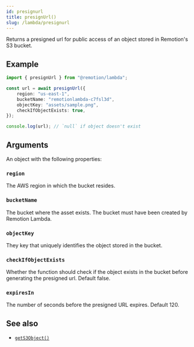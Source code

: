 ```yaml
---
id: presignurl
title: presignUrl()
slug: /lambda/presignurl
---
```


Returns a presigned url for public access of an object stored in Remotion's S3 bucket.

## Example

```ts twoslash
import { presignUrl } from "@remotion/lambda";

const url = await presignUrl({
	region: "us-east-1",
	bucketName: "remotionlambda-c7fsl3d",
	objectKey: "assets/sample.png",
	checkIfObjectExists: true,
});

console.log(url); // `null` if object doesn't exist
```

## Arguments

An object with the following properties:

### `region`

The AWS region in which the bucket resides.

### `bucketName`

The bucket where the asset exists. The bucket must have been created by Remotion Lambda.

### `objectKey`

They key that uniquely identifies the object stored in the bucket.

### `checkIfObjectExists`

Whether the function should check if the object exists in the bucket before generating the presigned url. Default false.

### `expiresIn`

The number of seconds before the presigned URL expires. Default 120.

## See also

- [`getS3Object()`](/docs/lambda/gets3object)
